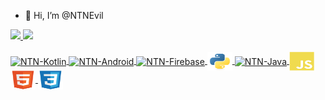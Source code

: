 - 👋 Hi, I’m @NTNEvil

<div>
  <a href="https://github.com/NTNEvil">
  <img height="180em" src="https://github-readme-stats.vercel.app/api?username=NTNEvil&show_icons=true&theme=tokyonight&include_all_commits=true&count_private=true"/>
  <img height="180em" src="https://github-readme-stats.vercel.app/api/top-langs/?username=NTNEvil&layout=compact&langs_count=7&theme=tokyonight"/>
</div>

<div style="display: inline_block"><br>
  <img align="center" alt="NTN-Kotlin" height="30" width="40" 
src="https://cdn.jsdelivr.net/gh/devicons/devicon/icons/kotlin/kotlin-original.svg">
  <img align="center" alt="NTN-Android" height="30" width="40" 
src="https://cdn.jsdelivr.net/gh/devicons/devicon/icons/android/android-plain.svg">
  <img align="center" alt="NTN-Firebase" height="30" width="40" 
src="https://cdn.jsdelivr.net/gh/devicons/devicon/icons/firebase/firebase-plain.svg">
  <img align="center" alt="NTN-Python" height="30" width="40" src="https://raw.githubusercontent.com/devicons/devicon/master/icons/python/python-original.svg">
  <img align="center" alt="NTN-Java" height="30" width="40" 
src="https://cdn.jsdelivr.net/gh/devicons/devicon/icons/java/java-original.svg">
  <img align="center" alt="NTN-Js" height="30" width="40" src="https://raw.githubusercontent.com/devicons/devicon/master/icons/javascript/javascript-plain.svg">
  <img align="center" alt="NTN-HTML" height="30" width="40" src="https://raw.githubusercontent.com/devicons/devicon/master/icons/html5/html5-original.svg">
  <img align="center" alt="NTN-CSS" height="30" width="40" src="https://raw.githubusercontent.com/devicons/devicon/master/icons/css3/css3-original.svg">
  
  
</div>
  
##


